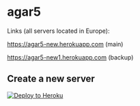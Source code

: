agar5
=============
Links (all servers located in Europe):

https://agar5-new.herokuapp.com (main)

https://agar5-new1.herokuapp.com (backup)

Create a new server
---
[![Deploy to Heroku](http://www.herokucdn.com/deploy/button.png)](https://heroku.com/deploy)
